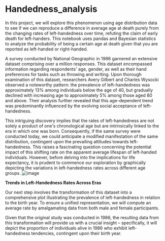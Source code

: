 # Handedness_analysis
In this project, we will explore this phenomenon using age distribution data to see if we can reproduce a difference in average age at death purely from the changing rates of left-handedness over time, refuting the claim of early death for left-handers. This notebook uses pandas and Bayesian statistics to analyze the probability of being a certain age at death given that you are reported as left-handed or right-handed.

A survey conducted by National Geographic in 1986 garnered an extensive dataset comprising over a million responses. This dataset encompassed information regarding respondents' age, gender, as well as their hand preferences for tasks such as throwing and writing. Upon thorough examination of this dataset, researchers Avery Gilbert and Charles Wysocki observed a noteworthy pattern: the prevalence of left-handedness was approximately 13% among individuals below the age of 40, but gradually declined with increasing age to approximately 5% among those aged 80 and above. Their analysis further revealed that this age-dependent trend was predominantly influenced by the evolving social acceptance of left-handedness.

This intriguing discovery implies that the rates of left-handedness are not solely a product of one's chronological age but are intrinsically linked to the era in which one was born. Consequently, if the same survey were conducted today, we could anticipate a modified manifestation of the same distribution, contingent upon the prevailing attitudes towards left-handedness. This raises a fascinating question concerning the potential impact of this shifting rate on the apparent average lifespan of left-handed individuals. However, before delving into the implications for life expectancy, it is prudent to commence our exploration by graphically depicting the variations in left-handedness rates across different age groups.
![image](https://github.com/KV-4102/Handedness_analysis/assets/128924918/23ada2a8-48cd-4c89-bb47-a47a73219b5f)

**Trends in Left-Handedness Rates Across Eras**

Our next step involves the transformation of this dataset into a comprehensive plot illustrating the prevalence of left-handedness in relation to the birth year. To ensure a unified representation, we will compute an average rate by amalgamating data from both male and female participants.

Given that the original study was conducted in 1986, the resulting data from this transformation will provide us with a crucial insight – specifically, it will depict the proportion of individuals alive in 1986 who exhibit left-handedness tendencies, contingent upon their birth year.

